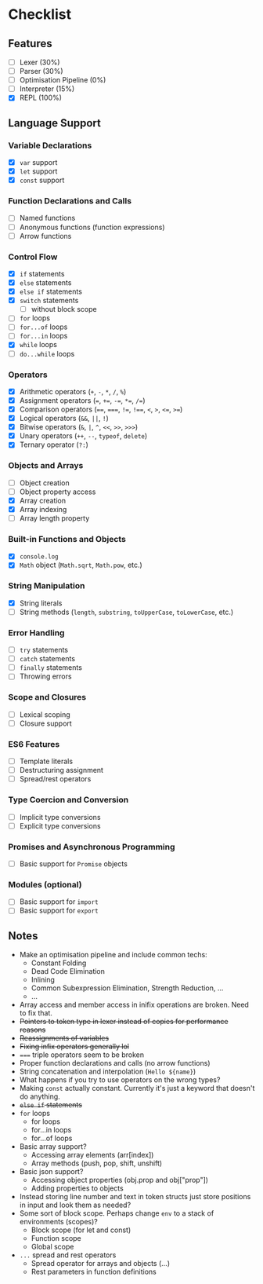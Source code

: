 # Checklist

## Features
- [ ] Lexer (30%)
- [ ] Parser (30%)
- [ ] Optimisation Pipeline (0%)
- [ ] Interpreter (15%)
- [x] REPL (100%)

## Language Support

### Variable Declarations
- [x] `var` support
- [x] `let` support
- [x] `const` support

### Function Declarations and Calls
- [ ] Named functions
- [ ] Anonymous functions (function expressions)
- [ ] Arrow functions

### Control Flow
- [x] `if` statements
- [x] `else` statements
- [x] `else if` statements
- [x] `switch` statements
  - [ ] without block scope
- [ ] `for` loops
- [ ] `for...of` loops
- [ ] `for...in` loops
- [x] `while` loops
- [ ] `do...while` loops

### Operators
- [x] Arithmetic operators (`+`, `-`, `*`, `/`, `%`)
- [x] Assignment operators (`=`, `+=`, `-=`, `*=`, `/=`)
- [x] Comparison operators (`==`, `===`, `!=`, `!==`, `<`, `>`, `<=`, `>=`)
- [x] Logical operators (`&&`, `||`, `!`)
- [x] Bitwise operators (`&`, `|`, `^`, `<<`, `>>`, `>>>`)
- [x] Unary operators (`++`, `--`, `typeof`, `delete`)
- [x] Ternary operator (`?:`)

### Objects and Arrays
- [ ] Object creation
- [ ] Object property access
- [x] Array creation
- [x] Array indexing
- [ ] Array length property

### Built-in Functions and Objects
- [x] `console.log`
- [x] `Math` object (`Math.sqrt`, `Math.pow`, etc.)

### String Manipulation
- [x] String literals
- [ ] String methods (`length`, `substring`, `toUpperCase`, `toLowerCase`, etc.)

### Error Handling
- [ ] `try` statements
- [ ] `catch` statements
- [ ] `finally` statements
- [ ] Throwing errors

### Scope and Closures
- [ ] Lexical scoping
- [ ] Closure support

### ES6 Features
- [ ] Template literals
- [ ] Destructuring assignment
- [ ] Spread/rest operators

### Type Coercion and Conversion
- [ ] Implicit type conversions
- [ ] Explicit type conversions

### Promises and Asynchronous Programming
- [ ] Basic support for `Promise` objects

### Modules (optional)
- [ ] Basic support for `import`
- [ ] Basic support for `export`

## Notes

- Make an optimisation pipeline and include common techs:
  - Constant Folding
  - Dead Code Elimination
  - Inlining
  - Common Subexpression Elimination, Strength Reduction, ...
  - ...
- Array access and member access in inifix operations are broken. Need to fix that.
- ~~Pointers to token type in lexer instead of copies for performance reasons~~
- ~~Reassignments of variables~~
- ~~Fixing infix operators generally lol~~
- `===` triple operators seem to be broken
- Proper function declarations and calls (no arrow functions)
- String concatenation and interpolation (`Hello ${name}`)
- What happens if you try to use operators on the wrong types?
- Making `const` actually constant. Currently it's just a keyword that doesn't do anything.
- ~~`else if` statements~~
- `for` loops
  - for loops
  - for...in loops
  - for...of loops
- Basic array support?
  - Accessing array elements (arr[index])
  - Array methods (push, pop, shift, unshift)
- Basic json support?
  - Accessing object properties (obj.prop and obj["prop"])
  - Adding properties to objects
- Instead storing line number and text in token structs just store positions in input and look them as needed?
- Some sort of block scope. Perhaps change `env` to a stack of environments (scopes)?
  - Block scope (for let and const)
  - Function scope
  - Global scope
- `...` spread and rest operators
    - Spread operator for arrays and objects (...)
    - Rest parameters in function definitions
